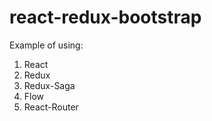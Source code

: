# react-redux-bootstrap

Example of using:

1. React
2. Redux
3. Redux-Saga
4. Flow
5. React-Router
